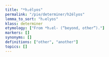 ```yaml
---
title: "*h₂élyos"
permalink: "/pie/determiner/h2élyos"
lemma_to_sort: "h₂elyos"
klass: determiner
etymology: ["From *h₂el- (“beyond, other”)."]
markers: []
synonyms: []
definitions: ["other", "another"]
topics: []
---
```

